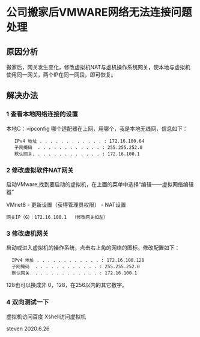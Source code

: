 # 公司搬家后VMWARE网络无法连接问题处理

## 原因分析

搬家后，网关发生变化，修改虚拟机NAT与虚机操作系统网关，使本地与虚拟机使用同一网关，两个IP在同一网段，即可恢复。

## 解决办法

### 1 查看本地网络连接的设置

   本地C：>ipconfig
   哪个适配器在上网，用哪个，我是本地无线网，信息如下：   

```
   IPv4 地址 . . . . . . . . . . . . : 172.16.100.64
   子网掩码  . . . . . . . . . . . . : 255.255.252.0
   默认网关. . . . . . . . . . . . . : 172.16.100.1
```

### 2 修改虚拟软件NAT网关

启动VMware,找到要启动的虚拟机，在上面的菜单中选择“编辑——虚拟网络编辑器”

VMnet8  - 更新设置（获得管理员权限）  - NAT设置

```
网关IP（G）：172.16.100.1  （修改网关如左）
```

### 3 修改虚机网关

启动或进入虚拟机的操作系统，点击右上角的网络的图标，修改配置如下：

```
  IPv4 地址 . . . . . . . . . . . . : 172.16.100.128
  子网掩码  . . . . . . . . . . . . : 255.255.252.0
  默认网关. . . . . . . . . . . . . : 172.16.100.1
```

  128也可以换成非 0，128，在256以内的其它数字。

### 4 双向测试一下

  虚拟机访问百度
  Xshell访问虚拟机



  steven 2020.6.26
